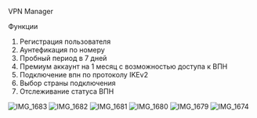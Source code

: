 VPN Manager

Функции 

1) Регистрация пользователя
2) Аунтефикация по номеру
3) Пробный период в 7 дней
4) Премиум аккаунт на 1 месяц с возможностью доступа к ВПН
5) Подключение впн по протоколу IKEv2
6) Выбор страны подключения
7) Отслеживание статуса ВПН

![IMG_1683](https://github.com/DenimMerzhan/Vpn/assets/127289949/50a9b715-3090-4553-8266-e32e35dfc890)
![IMG_1682](https://github.com/DenimMerzhan/Vpn/assets/127289949/c29883d8-32df-478d-b4ce-8baa62021e08)
![IMG_1681](https://github.com/DenimMerzhan/Vpn/assets/127289949/749598ef-7a9d-49cc-9416-051db5c0f64e)
![IMG_1680](https://github.com/DenimMerzhan/Vpn/assets/127289949/46d24251-e607-45bd-b12c-411a0d2ee158)
![IMG_1679](https://github.com/DenimMerzhan/Vpn/assets/127289949/4bd7acbf-9722-42f8-85e9-a1cc7d066510)
![IMG_1674](https://github.com/DenimMerzhan/Vpn/assets/127289949/7bd85bf9-c04c-4776-b0e1-c68139fdcc92)


